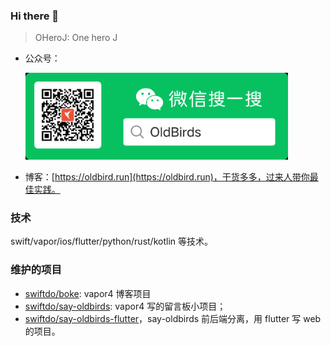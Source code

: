 ### Hi there 👋

> OHeroJ: One hero J

* 公众号：

  <img src="https://github.com/swiftdo/swiftdo.github.io/blob/master/wechat.png" width="420" />

* 博客：[https://oldbird.run](https://oldbird.run)，干货多多，过来人带你最佳实践。


### 技术
swift/vapor/ios/flutter/python/rust/kotlin 等技术。


### 维护的项目
* [swiftdo/boke](https://github.com/swiftdo/boke): vapor4 博客项目
* [swiftdo/say-oldbirds](https://github.com/swiftdo/say-oldbirds):  vapor4 写的留言板小项目；
* [swiftdo/say-oldbirds-flutter](https://github.com/swiftdo/say-oldbirds-flutter)，say-oldbirds 前后端分离，用 flutter 写 web 的项目。
